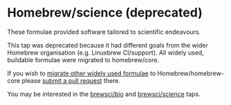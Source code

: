 # Homebrew/science (deprecated)
These formulae provided software tailored to scientific endeavours.

This tap was deprecated because it had different goals from the wider Homebrew organisation (e.g. Linuxbrew CI/support). All widely used, buildable formulae were migrated to homebrew/core.

If you wish to [migrate other widely used formulae](https://github.com/Homebrew/homebrew-science/issues/6331) to Homebrew/homebrew-core please [submit a pull request](http://docs.brew.sh/How-To-Open-a-Homebrew-Pull-Request.html) there.

You may be interested in the [brewsci/bio](https://github.com/brewsci/homebrew-bio) and [brewsci/science](https://github.com/brewsci/homebrew-science) taps.

